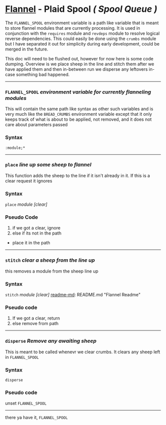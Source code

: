 # [Flannel][readme-md] - Plaid Spool *( Spool Queue )*

The `FLANNEL_SPOOL` environment variable is a path like variable that is meant to store flannel modules that are currently processing. It is used in conjunction with the `requires` module and `revdeps` module to resolve logical reverse dependencies. This could easily be done using the `crumbs` module but I have separated it out for simplicity during early development, could be merged in the future.

This doc will need to be flushed out, however for now here is some code dumping. Overview is we place sheep in the line and stitch them after we have applied them and then in-between run we disperse any leftovers in-case something bad happened.

---

### `FLANNEL_SPOOL` *environment variable for currently flanneling modules*

This will contain the same path like syntax as other such variables and is very much like the `BREAD_CRUMBS` environment variable except that it only keeps track of what is about to be applied, not removed, and it does not care about parameters passed

### Syntax

`:module;*`

---

### `place` *line up some sheep to flannel*

This function adds the sheep to the line if it isn't already in it.
If this is a clear request it ignores

### Syntax

`place` *module [clear]*

### Pseudo Code

1. if we got a clear, ignore
2. else if its not in the path
  - place it in the path

---

### `stitch` *clear a sheep from the line up*

this removes a module from the sheep line up

### Syntax

`stitch` *module [clear]*
[readme-md]: README.md "Flannel Readme"

### Pseudo code

1. If we got a clear, return
2. else remove from path

---

### `disperse` *Remove any awaiting sheep*

This is meant to be called whenevr we clear crumbs. It clears any sheep left in `FLANNEL_SPOOL`

### Syntax

`disperse`

### Pseudo code

unset `FLANNEL_SPOOL`

---

there ya have it, `FLANNEL_SPOOL`

[readme-md]: ../README.md "Flannel Readme"
